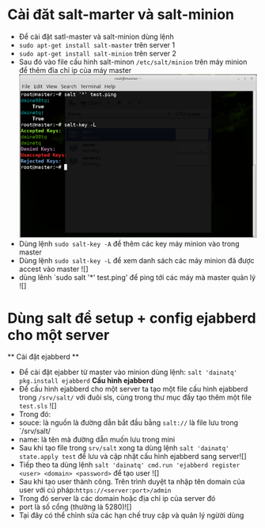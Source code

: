 # Cài đăt salt-marter và salt-minion
- Để cài đặt satl-master và salt-minion dùng lệnh
 - `sudo apt-get install salt-master` trên server 1
 - `sudo apt-get install salt-minion` trên server 2
- Sau đó vào file cấu hình salt-minon `/etc/salt/minion` trên máy minion để thêm đỉa chỉ ip của máy master ![](https://github.com/bizflycloud/internship-0719/blob/master/daitq1998/image/list.png)
- Dùng lệnh `sudo salt-key -A` để thêm các key máy minion vào trong master
- Dùng lệnh `sudo salt-key -L` để xem danh sách các máy minion đã được accest vào master ![]
- dùng lênh `sudo salt '*' test.ping' để ping tới các máy mà master quản lý ![]
# Dùng salt để setup + config ejabberd cho một server
** Cài đặt ejabberd **
- Để cài đặt ejabber từ master vào minion dùng lệnh: `salt 'dainatq' pkg.install ejabberd`
**Cấu hình ejabberd**
- Để cấu hình ejabberd cho một server ta tạo một file cấu hình ejabberd trong `/srv/salt/` với đuôi sls, cùng trong thư mục đấy tạo thêm một file `test.sls`
![]
- Trong đó:
 - souce: là nguồn là đường dẫn bắt đầu bằng `salt://` là file lưu trong `/srv/salt/
 - name: là tên mà đường dẫn muốn lưu trong mini
- Sau khi tạo fỉle trong `srv/salt` xong ta dùng lệnh `salt 'dainatq' state.apply test` để lưu và cập nhật cấu hình ejabberd sang server![]
- Tiếp theo ta dùng lệnh `salt 'dainatq' cmd.run 'ejabberd register <user> <domain> <password>` để tạo user ![]
- Sau khi tạo user thành công. Trên trình duyệt ta nhập tên domain của user với cú pháp:`https://<server:port>/admin` 
- Trong đó server là các domain hoặc địa chỉ ip của server đó 
- port là số cổng (thường là 5280)![]
- Tại đây có thể chỉnh sửa các hạn chế truy cập và quản lý ngừời dùng 
